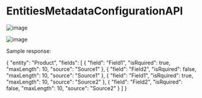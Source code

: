 # EntitiesMetadataConfigurationAPI


![image](https://user-images.githubusercontent.com/40133554/136703803-b2e51240-d28b-44d6-b99a-45e3504362e8.png)

![image](https://user-images.githubusercontent.com/40133554/136703829-eea75b34-4973-4a31-b251-37d29f9381ca.png)


Sample response:

{
    "entity": "Product",
    "fields": [
        {
            "field": "Field1",
            "isRquired": true,
            "maxLength": 10,
            "source": "Source1"
        },
        {
            "field": "Field2",
            "isRquired": false,
            "maxLength": 10,
            "source": "Source1"
        },
        {
            "field": "Field1",
            "isRquired": true,
            "maxLength": 10,
            "source": "Source2"
        },
        {
            "field": "Field2",
            "isRquired": false,
            "maxLength": 10,
            "source": "Source2"
        }
    ]
}

